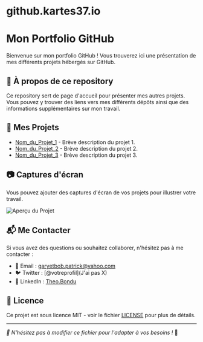 # github.kartes37.io

# Mon Portfolio GitHub

<!-- Titre principal de la page -->

Bienvenue sur mon portfolio GitHub ! Vous trouverez ici une présentation de mes différents projets hébergés sur GitHub.

## 📌 À propos de ce repository

<!-- Section expliquant l'objectif de ce dépôt -->

Ce repository sert de page d'accueil pour présenter mes autres projets. Vous pouvez y trouver des liens vers mes différents dépôts ainsi que des informations supplémentaires sur mon travail.

## 🚀 Mes Projets

<!-- Liste des repositories avec des liens directs vers chacun d'eux -->

- [Nom_du_Projet_1](https://github.com/Kartes37/ScriptAnalyse.git) - Brève description du projet 1.
- [Nom_du_Projet_2](https://github.com/Kartes37/Populate-an-active-Directory-by-script.git) - Brève description du projet 2.
- [Nom_du_Projet_3](https://github.com/utilisateur/Nom_du_Projet_3) - Brève description du projet 3.

<!-- Ajoute ici d'autres projets en suivant le même format -->

## 📷 Captures d'écran

<!-- Section pour ajouter des images de présentation -->

Vous pouvez ajouter des captures d'écran de vos projets pour illustrer votre travail.

![Aperçu du Projet](https://via.placeholder.com/800x400.png?text=Capture+d%27%C3%A9cran)

## 📬 Me Contacter

<!-- Informations de contact -->

Si vous avez des questions ou souhaitez collaborer, n'hésitez pas à me contacter :

- 📧 Email : garyetbob.patrick@yahoo.com
- 🐦 Twitter : [@votreprofil](J'ai pas X)
- 🔗 LinkedIn : [Theo.Bondu](https://www.linkedin.com/in/theo-bondu/)

## 📜 Licence

<!-- Indiquez ici la licence du projet -->

Ce projet est sous licence MIT - voir le fichier [LICENSE](LICENSE) pour plus de détails.

---

*📢 N'hésitez pas à modifier ce fichier pour l'adapter à vos besoins !* 🎨
